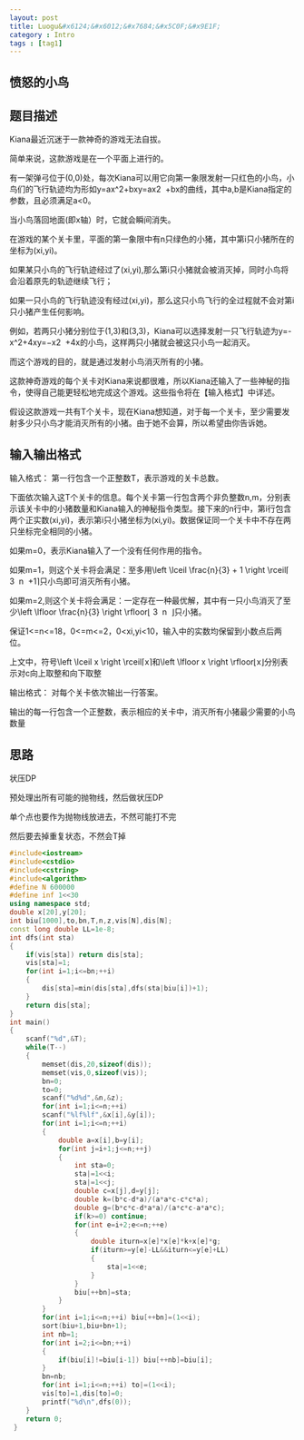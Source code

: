 ```yaml
---
layout: post
title: Luogu&#x6124;&#x6012;&#x7684;&#x5C0F;&#x9E1F;
category : Intro 
tags : [tag1]
---
```


## &#x6124;&#x6012;&#x7684;&#x5C0F;&#x9E1F;

## &#x9898;&#x76EE;&#x63CF;&#x8FF0;

Kiana&#x6700;&#x8FD1;&#x6C89;&#x8FF7;&#x4E8E;&#x4E00;&#x6B3E;&#x795E;&#x5947;&#x7684;&#x6E38;&#x620F;&#x65E0;&#x6CD5;&#x81EA;&#x62D4;&#x3002;

&#x7B80;&#x5355;&#x6765;&#x8BF4;&#xFF0C;&#x8FD9;&#x6B3E;&#x6E38;&#x620F;&#x662F;&#x5728;&#x4E00;&#x4E2A;&#x5E73;&#x9762;&#x4E0A;&#x8FDB;&#x884C;&#x7684;&#x3002;

&#x6709;&#x4E00;&#x67B6;&#x5F39;&#x5F13;&#x4F4D;&#x4E8E;(0,0)&#x5904;&#xFF0C;&#x6BCF;&#x6B21;Kiana&#x53EF;&#x4EE5;&#x7528;&#x5B83;&#x5411;&#x7B2C;&#x4E00;&#x8C61;&#x9650;&#x53D1;&#x5C04;&#x4E00;&#x53EA;&#x7EA2;&#x8272;&#x7684;&#x5C0F;&#x9E1F;&#xFF0C;&#x5C0F;&#x9E1F;&#x4EEC;&#x7684;&#x98DE;&#x884C;&#x8F68;&#x8FF9;&#x5747;&#x4E3A;&#x5F62;&#x5982;y=ax^2+bxy=ax
&#x200B;2
&#x200B;&#x200B; +bx&#x7684;&#x66F2;&#x7EBF;&#xFF0C;&#x5176;&#x4E2D;a,b&#x662F;Kiana&#x6307;&#x5B9A;&#x7684;&#x53C2;&#x6570;&#xFF0C;&#x4E14;&#x5FC5;&#x987B;&#x6EE1;&#x8DB3;a<0&#x3002;

&#x5F53;&#x5C0F;&#x9E1F;&#x843D;&#x56DE;&#x5730;&#x9762;(&#x5373;x&#x8F74;&#xFF09;&#x65F6;&#xFF0C;&#x5B83;&#x5C31;&#x4F1A;&#x77AC;&#x95F4;&#x6D88;&#x5931;&#x3002;

&#x5728;&#x6E38;&#x620F;&#x7684;&#x67D0;&#x4E2A;&#x5173;&#x5361;&#x91CC;&#xFF0C;&#x5E73;&#x9762;&#x7684;&#x7B2C;&#x4E00;&#x8C61;&#x9650;&#x4E2D;&#x6709;n&#x53EA;&#x7EFF;&#x8272;&#x7684;&#x5C0F;&#x732A;&#xFF0C;&#x5176;&#x4E2D;&#x7B2C;i&#x53EA;&#x5C0F;&#x732A;&#x6240;&#x5728;&#x7684;&#x5750;&#x6807;&#x4E3A;(xi,yi)&#x3002;

&#x5982;&#x679C;&#x67D0;&#x53EA;&#x5C0F;&#x9E1F;&#x7684;&#x98DE;&#x884C;&#x8F68;&#x8FF9;&#x7ECF;&#x8FC7;&#x4E86;(xi,yi),&#x90A3;&#x4E48;&#x7B2C;i&#x53EA;&#x5C0F;&#x732A;&#x5C31;&#x4F1A;&#x88AB;&#x6D88;&#x706D;&#x6389;&#xFF0C;&#x540C;&#x65F6;&#x5C0F;&#x9E1F;&#x5C06;&#x4F1A;&#x6CBF;&#x7740;&#x539F;&#x5148;&#x7684;&#x8F68;&#x8FF9;&#x7EE7;&#x7EED;&#x98DE;&#x884C;&#xFF1B;

&#x5982;&#x679C;&#x4E00;&#x53EA;&#x5C0F;&#x9E1F;&#x7684;&#x98DE;&#x884C;&#x8F68;&#x8FF9;&#x6CA1;&#x6709;&#x7ECF;&#x8FC7;(xi,yi)&#xFF0C;&#x90A3;&#x4E48;&#x8FD9;&#x53EA;&#x5C0F;&#x9E1F;&#x98DE;&#x884C;&#x7684;&#x5168;&#x8FC7;&#x7A0B;&#x5C31;&#x4E0D;&#x4F1A;&#x5BF9;&#x7B2C;i&#x53EA;&#x5C0F;&#x732A;&#x4EA7;&#x751F;&#x4EFB;&#x4F55;&#x5F71;&#x54CD;&#x3002;

&#x4F8B;&#x5982;&#xFF0C;&#x82E5;&#x4E24;&#x53EA;&#x5C0F;&#x732A;&#x5206;&#x522B;&#x4F4D;&#x4E8E;(1,3)&#x548C;(3,3)&#xFF0C;Kiana&#x53EF;&#x4EE5;&#x9009;&#x62E9;&#x53D1;&#x5C04;&#x4E00;&#x53EA;&#x98DE;&#x884C;&#x8F68;&#x8FF9;&#x4E3A;y=-x^2+4xy=&#x2212;x
&#x200B;2
&#x200B;&#x200B; +4x&#x7684;&#x5C0F;&#x9E1F;&#xFF0C;&#x8FD9;&#x6837;&#x4E24;&#x53EA;&#x5C0F;&#x732A;&#x5C31;&#x4F1A;&#x88AB;&#x8FD9;&#x53EA;&#x5C0F;&#x9E1F;&#x4E00;&#x8D77;&#x6D88;&#x706D;&#x3002;

&#x800C;&#x8FD9;&#x4E2A;&#x6E38;&#x620F;&#x7684;&#x76EE;&#x7684;&#xFF0C;&#x5C31;&#x662F;&#x901A;&#x8FC7;&#x53D1;&#x5C04;&#x5C0F;&#x9E1F;&#x6D88;&#x706D;&#x6240;&#x6709;&#x7684;&#x5C0F;&#x732A;&#x3002;

&#x8FD9;&#x6B3E;&#x795E;&#x5947;&#x6E38;&#x620F;&#x7684;&#x6BCF;&#x4E2A;&#x5173;&#x5361;&#x5BF9;Kiana&#x6765;&#x8BF4;&#x90FD;&#x5F88;&#x96BE;&#xFF0C;&#x6240;&#x4EE5;Kiana&#x8FD8;&#x8F93;&#x5165;&#x4E86;&#x4E00;&#x4E9B;&#x795E;&#x79D8;&#x7684;&#x6307;&#x4EE4;&#xFF0C;&#x4F7F;&#x5F97;&#x81EA;&#x5DF1;&#x80FD;&#x66F4;&#x8F7B;&#x677E;&#x5730;&#x5B8C;&#x6210;&#x8FD9;&#x4E2A;&#x6E38;&#x620F;&#x3002;&#x8FD9;&#x4E9B;&#x6307;&#x4EE4;&#x5C06;&#x5728;&#x3010;&#x8F93;&#x5165;&#x683C;&#x5F0F;&#x3011;&#x4E2D;&#x8BE6;&#x8FF0;&#x3002;

&#x5047;&#x8BBE;&#x8FD9;&#x6B3E;&#x6E38;&#x620F;&#x4E00;&#x5171;&#x6709;T&#x4E2A;&#x5173;&#x5361;&#xFF0C;&#x73B0;&#x5728;Kiana&#x60F3;&#x77E5;&#x9053;&#xFF0C;&#x5BF9;&#x4E8E;&#x6BCF;&#x4E00;&#x4E2A;&#x5173;&#x5361;&#xFF0C;&#x81F3;&#x5C11;&#x9700;&#x8981;&#x53D1;&#x5C04;&#x591A;&#x5C11;&#x53EA;&#x5C0F;&#x9E1F;&#x624D;&#x80FD;&#x6D88;&#x706D;&#x6240;&#x6709;&#x7684;&#x5C0F;&#x732A;&#x3002;&#x7531;&#x4E8E;&#x5979;&#x4E0D;&#x4F1A;&#x7B97;&#xFF0C;&#x6240;&#x4EE5;&#x5E0C;&#x671B;&#x7531;&#x4F60;&#x544A;&#x8BC9;&#x5979;&#x3002;

## &#x8F93;&#x5165;&#x8F93;&#x51FA;&#x683C;&#x5F0F;

&#x8F93;&#x5165;&#x683C;&#x5F0F;&#xFF1A;
&#x7B2C;&#x4E00;&#x884C;&#x5305;&#x542B;&#x4E00;&#x4E2A;&#x6B63;&#x6574;&#x6570;T&#xFF0C;&#x8868;&#x793A;&#x6E38;&#x620F;&#x7684;&#x5173;&#x5361;&#x603B;&#x6570;&#x3002;

&#x4E0B;&#x9762;&#x4F9D;&#x6B21;&#x8F93;&#x5165;&#x8FD9;T&#x4E2A;&#x5173;&#x5361;&#x7684;&#x4FE1;&#x606F;&#x3002;&#x6BCF;&#x4E2A;&#x5173;&#x5361;&#x7B2C;&#x4E00;&#x884C;&#x5305;&#x542B;&#x4E24;&#x4E2A;&#x975E;&#x8D1F;&#x6574;&#x6570;n,m&#xFF0C;&#x5206;&#x522B;&#x8868;&#x793A;&#x8BE5;&#x5173;&#x5361;&#x4E2D;&#x7684;&#x5C0F;&#x732A;&#x6570;&#x91CF;&#x548C;Kiana&#x8F93;&#x5165;&#x7684;&#x795E;&#x79D8;&#x6307;&#x4EE4;&#x7C7B;&#x578B;&#x3002;&#x63A5;&#x4E0B;&#x6765;&#x7684;n&#x884C;&#x4E2D;&#xFF0C;&#x7B2C;i&#x884C;&#x5305;&#x542B;&#x4E24;&#x4E2A;&#x6B63;&#x5B9E;&#x6570;(xi,yi)&#xFF0C;&#x8868;&#x793A;&#x7B2C;i&#x53EA;&#x5C0F;&#x732A;&#x5750;&#x6807;&#x4E3A;(xi,yi)&#x3002;&#x6570;&#x636E;&#x4FDD;&#x8BC1;&#x540C;&#x4E00;&#x4E2A;&#x5173;&#x5361;&#x4E2D;&#x4E0D;&#x5B58;&#x5728;&#x4E24;&#x53EA;&#x5750;&#x6807;&#x5B8C;&#x5168;&#x76F8;&#x540C;&#x7684;&#x5C0F;&#x732A;&#x3002;

&#x5982;&#x679C;m=0&#xFF0C;&#x8868;&#x793A;Kiana&#x8F93;&#x5165;&#x4E86;&#x4E00;&#x4E2A;&#x6CA1;&#x6709;&#x4EFB;&#x4F55;&#x4F5C;&#x7528;&#x7684;&#x6307;&#x4EE4;&#x3002;

&#x5982;&#x679C;m=1&#xFF0C;&#x5219;&#x8FD9;&#x4E2A;&#x5173;&#x5361;&#x5C06;&#x4F1A;&#x6EE1;&#x8DB3;&#xFF1A;&#x81F3;&#x591A;&#x7528;\left \lceil \frac{n}{3} + 1 \right \rceil&#x2308;
&#x200B;3
&#x200B;
&#x200B;n
&#x200B;&#x200B; +1&#x2309;&#x53EA;&#x5C0F;&#x9E1F;&#x5373;&#x53EF;&#x6D88;&#x706D;&#x6240;&#x6709;&#x5C0F;&#x732A;&#x3002;

&#x5982;&#x679C;m=2,&#x5219;&#x8FD9;&#x4E2A;&#x5173;&#x5361;&#x5C06;&#x4F1A;&#x6EE1;&#x8DB3;&#xFF1A;&#x4E00;&#x5B9A;&#x5B58;&#x5728;&#x4E00;&#x79CD;&#x6700;&#x4F18;&#x89E3;&#xFF0C;&#x5176;&#x4E2D;&#x6709;&#x4E00;&#x53EA;&#x5C0F;&#x9E1F;&#x6D88;&#x706D;&#x4E86;&#x81F3;&#x5C11;\left \lfloor \frac{n}{3} \right \rfloor&#x230A;
&#x200B;3
&#x200B;
&#x200B;n
&#x200B;&#x200B; &#x230B;&#x53EA;&#x5C0F;&#x732A;&#x3002;

&#x4FDD;&#x8BC1;1<=n<=18&#xFF0C;0<=m<=2&#xFF0C;0<xi,yi<10&#xFF0C;&#x8F93;&#x5165;&#x4E2D;&#x7684;&#x5B9E;&#x6570;&#x5747;&#x4FDD;&#x7559;&#x5230;&#x5C0F;&#x6570;&#x70B9;&#x540E;&#x4E24;&#x4F4D;&#x3002;

&#x4E0A;&#x6587;&#x4E2D;&#xFF0C;&#x7B26;&#x53F7;\left \lceil x \right \rceil&#x2308;x&#x2309;&#x548C;\left \lfloor x \right \rfloor&#x230A;x&#x230B;&#x5206;&#x522B;&#x8868;&#x793A;&#x5BF9;c&#x5411;&#x4E0A;&#x53D6;&#x6574;&#x548C;&#x5411;&#x4E0B;&#x53D6;&#x6574;

&#x8F93;&#x51FA;&#x683C;&#x5F0F;&#xFF1A;
&#x5BF9;&#x6BCF;&#x4E2A;&#x5173;&#x5361;&#x4F9D;&#x6B21;&#x8F93;&#x51FA;&#x4E00;&#x884C;&#x7B54;&#x6848;&#x3002;

&#x8F93;&#x51FA;&#x7684;&#x6BCF;&#x4E00;&#x884C;&#x5305;&#x542B;&#x4E00;&#x4E2A;&#x6B63;&#x6574;&#x6570;&#xFF0C;&#x8868;&#x793A;&#x76F8;&#x5E94;&#x7684;&#x5173;&#x5361;&#x4E2D;&#xFF0C;&#x6D88;&#x706D;&#x6240;&#x6709;&#x5C0F;&#x732A;&#x6700;&#x5C11;&#x9700;&#x8981;&#x7684;&#x5C0F;&#x9E1F;&#x6570;&#x91CF;

## &#x601D;&#x8DEF;

&#x72B6;&#x538B;DP

&#x9884;&#x5904;&#x7406;&#x51FA;&#x6240;&#x6709;&#x53EF;&#x80FD;&#x7684;&#x629B;&#x7269;&#x7EBF;&#xFF0C;&#x7136;&#x540E;&#x505A;&#x72B6;&#x538B;DP

&#x5355;&#x4E2A;&#x70B9;&#x4E5F;&#x8981;&#x4F5C;&#x4E3A;&#x629B;&#x7269;&#x7EBF;&#x653E;&#x8FDB;&#x53BB;&#xFF0C;&#x4E0D;&#x7136;&#x53EF;&#x80FD;&#x6253;&#x4E0D;&#x5B8C;

&#x7136;&#x540E;&#x8981;&#x53BB;&#x6389;&#x91CD;&#x590D;&#x72B6;&#x6001;&#xFF0C;&#x4E0D;&#x7136;&#x4F1A;T&#x6389;




```cpp 
#include<iostream>
#include<cstdio>
#include<cstring>
#include<algorithm>
#define N 600000
#define inf 1<<30
using namespace std;
double x[20],y[20];
int biu[1000],to,bn,T,n,z,vis[N],dis[N];
const long double LL=1e-8;
int dfs(int sta)
{
	if(vis[sta]) return dis[sta];
	vis[sta]=1;
	for(int i=1;i<=bn;++i)
	{
		dis[sta]=min(dis[sta],dfs(sta|biu[i])+1);
	}
	return dis[sta];
}
int main()
{
	scanf("%d",&T);
	while(T--)
	{
		memset(dis,20,sizeof(dis));
		memset(vis,0,sizeof(vis));
		bn=0;
		to=0;
		scanf("%d%d",&n,&z);
		for(int i=1;i<=n;++i)
		scanf("%lf%lf",&x[i],&y[i]);
		for(int i=1;i<=n;++i)
		{
			double a=x[i],b=y[i];
			for(int j=i+1;j<=n;++j)
			{
				int sta=0;
				sta|=1<<i;
				sta|=1<<j;
				double c=x[j],d=y[j];
				double k=(b*c-d*a)/(a*a*c-c*c*a);
				double g=(b*c*c-d*a*a)/(a*c*c-a*a*c);
				if(k>=0) continue;
				for(int e=i+2;e<=n;++e)
				{
					double iturn=x[e]*x[e]*k+x[e]*g;
					if(iturn>=y[e]-LL&&iturn<=y[e]+LL)
					{
						sta|=1<<e;
					}
				}
				biu[++bn]=sta;
			}
		}
		for(int i=1;i<=n;++i) biu[++bn]=(1<<i);
		sort(biu+1,biu+bn+1);
		int nb=1;
		for(int i=2;i<=bn;++i)
		{
			if(biu[i]!=biu[i-1]) biu[++nb]=biu[i];
		}
		bn=nb;
		for(int i=1;i<=n;++i) to|=(1<<i);
		vis[to]=1,dis[to]=0;
		printf("%d\n",dfs(0));
	}
	return 0;
 } 
``` 
